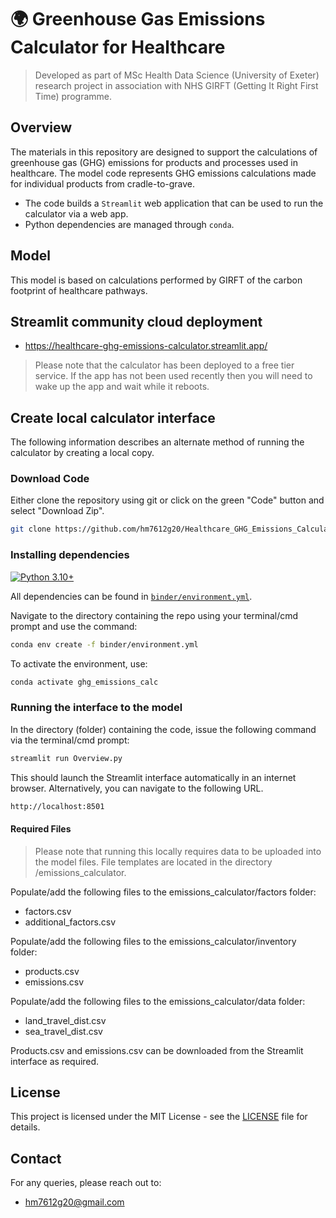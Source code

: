 # 🌍 Greenhouse Gas Emissions Calculator for Healthcare

> Developed as part of MSc Health Data Science (University of Exeter) research project in association with NHS GIRFT (Getting It Right First Time) programme.

## Overview

The materials in this repository are designed to support the calculations of greenhouse gas (GHG) emissions for products and processes used in healthcare. The model code represents GHG emissions calculations made for individual products from cradle-to-grave.

* The code builds a `Streamlit` web application that can be used to run the calculator via a web app.
* Python dependencies are managed through `conda`.

## Model

This model is based on calculations performed by GIRFT of the carbon footprint of healthcare pathways.

## Streamlit community cloud deployment

* https://healthcare-ghg-emissions-calculator.streamlit.app/

> Please note that the calculator has been deployed to a free tier service.  If the app has not been used recently then you will need to wake up the app and wait while it reboots.

## Create local calculator interface

The following information describes an alternate method of running the calculator by creating a local copy.

### Download Code

Either clone the repository using git or click on the green "Code" button and select "Download Zip".

```bash
git clone https://github.com/hm7612g20/Healthcare_GHG_Emissions_Calculator.git
```

### Installing dependencies

[![Python 3.10+](https://img.shields.io/badge/python-3.10+-blue.svg)](https://www.python.org/downloads/release/python-3100+/)

All dependencies can be found in [`binder/environment.yml`]().  

Navigate to the directory containing the repo using your terminal/cmd prompt and use the command:

```bash
conda env create -f binder/environment.yml
```

To activate the environment, use:

```bash
conda activate ghg_emissions_calc
```

### Running the interface to the model

In the directory (folder) containing the code, issue the following command via the terminal/cmd prompt:

```bash
streamlit run Overview.py
```

This should launch the Streamlit interface automatically in an internet browser. Alternatively, you can navigate to the following URL.

```bash
http://localhost:8501
```

#### Required Files
> Please note that running this locally requires data to be uploaded into the model files. File templates are located in the directory /emissions_calculator.

Populate/add the following files to the emissions_calculator/factors folder:
- factors.csv
- additional_factors.csv

Populate/add the following files to the emissions_calculator/inventory folder:
- products.csv
- emissions.csv

Populate/add the following files to the emissions_calculator/data folder:
- land_travel_dist.csv
- sea_travel_dist.csv

Products.csv and emissions.csv can be downloaded from the Streamlit interface as required.

## License
This project is licensed under the MIT License - see the [LICENSE](LICENSE) file for details.

## Contact
For any queries, please reach out to:
* hm7612g20@gmail.com